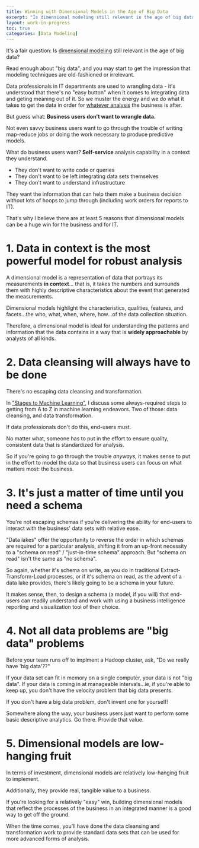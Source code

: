 ```yaml
---
title: Winning with Dimensional Models in the Age of Big Data
excerpt: "Is dimensional modeling still relevant in the age of big data? Here are 5 reasons why the answer is an emphatic \"yes\"!"
layout: work-in-progress
toc: true
categories: [Data Modeling]
---
```


It's a fair question: Is [dimensional modeling](https://www.dataday.life/what-is-a-dimensional-model/) still relevant in the age of big data?

Read enough about "big data", and you may start to get the impression that modeling techniques are old-fashioned or irrelevant.

Data professionals in IT departments are used to wrangling data - it's understood that there's no "easy button" when it comes to integrating data and geting meaning out of it.  So we muster the energy and we do what it takes to get the data in order for [whatever analysis](https://www.dataday.life/what-types-of-data-analysis-are-there/) the business is after.

But guess what:  **Business users don't want to wrangle data.**

Not even savvy business users want to go through the trouble of writing map-reduce jobs or doing the work necessary to produce predictive models.

What do business users want? **Self-service** analysis capability in a context they understand.
* They don't want to write code or queries
* They don't want to be left integrating data sets themselves
* They don't want to understand infrastructure

They want the information that can help them make a business decision without lots of hoops to jump through (including work orders for reports to IT).

That's why I believe there are at least 5 reasons that dimensional models can be a huge win for the business and for IT.

# 1. Data in context is the most powerful model for robust analysis

A dimensional model is a representation of data that portrays its measurements **in context**... that is, it takes the numbers and surrounds them with highly descriptive characteristics about the event that generated the measurements.

Dimensional models highlight the characteristics, qualities, features, and facets...the who, what, when, where, how...of the data collection situation.

Therefore, a dimensional model is ideal for understanding the patterns and information that the data contains in a way that is **widely approachable** by analysts of all kinds.

# 2. Data cleansing will always have to be done
There's no escaping data cleansing and transformation.  

In ["Stages to Machine Learning"](https://www.dataday.life/stages-to-machine-learning/), I discuss some always-required steps to getting from A to Z in machine learning endeavors.  Two of those:  data cleansing, and data transformation.

If data professionals don't do this, end-users must. 

No matter what, someone has to put in the effort to ensure quality, consistent data that is standardized for analysis.

So if you're going to go through the trouble *anyways*, it makes sense to put in the effort to model the data so that business users can focus on what matters most: the business.

# 3. It's just a matter of time until you need a schema
You're not escaping schemas if you're delivering the ability for end-users to interact with the business' data sets with relative ease.

"Data lakes" offer the opportunity to reverse the order in which schemas are required for a particular analysis, shifting it from an up-front necessity to a "schema on read" / "just-in-time schema" approach.  But "schema on read" isn't the same as "no schema".

So again, whether it's schema on write, as you do in traditional Extract-Transform-Load processes, or if it's schema on read, as the advent of a data lake provides, there's likely going to be a schema in your future.

It makes sense, then, to design a schema (a model, if you will) that end-users can readily understand and work with using a business intelligence reporting and visualization tool of their choice.

# 4. Not all data problems are "big data" problems
Before your team runs off to implment a Hadoop cluster, ask, "Do we really have 'big data'??"

If your data set can fit in memory on a single computer, your data is not "big data".  If your data is coming in at manageable intervals...ie, if you're able to keep up, you don't have the velocity problem that big data presents.

If you don't have a big data problem, don't invent one for yourself!

Somewhere along the way, your business users just want to perform some basic descriptive analytics.  Go there.  Provide that value.  

# 5. Dimensional models are low-hanging fruit
In terms of investment, dimensional models are relatively low-hanging fruit to implement. 

Additionally, they provide real, tangible value to a business.  

If you're looking for a relatively "easy" win, building dimensional models that reflect the processes of the business in an integrated manner is a good way to get off the ground.

When the time comes, you'll have done the data cleansing and transformation work to provide standard data sets that can be used for more advanced forms of analysis.
